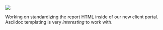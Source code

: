 ![](https://db-feed.s3.amazonaws.com/legacy/Screen_Shot_2017-03-08_at_5_07_03_PM-1489010904371.png)

Working on standardizing the report HTML inside of our new client portal. Asciidoc templating is very _interesting_ to work with.
